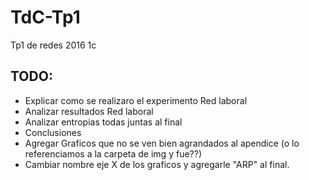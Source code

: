 # TdC-Tp1
Tp1 de redes 2016 1c

## TODO:
* Explicar como se realizaro el experimento Red laboral
* Analizar resultados Red laboral
* Analizar entropias todas juntas al final
* Conclusiones
* Agregar Graficos que no se ven bien agrandados al apendice (o lo referenciamos a la carpeta de img y fue??)
* Cambiar nombre eje X de los graficos y agregarle "ARP" al final.
